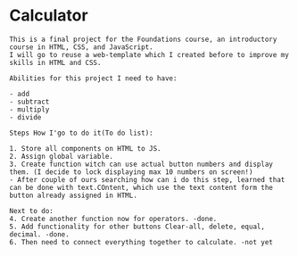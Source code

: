 # Calculator

    This is a final project for the Foundations course, an introductory course in HTML, CSS, and JavaScript.
    I will go to reuse a web-template which I created before to improve my skills in HTML and CSS.

    Abilities for this project I need to have:

    - add
    - subtract
    - multiply
    - divide

    Steps How I'go to do it(To do list):

    1. Store all components on HTML to JS.
    2. Assign global variable.
    3. Create function witch can use actual button numbers and display them. (I decide to lock displaying max 10 numbers on screen!)
    - After couple of ours searching how can i do this step, learned that can be done with text.COntent, which use the text content form the button already assigned in HTML.

    Next to do:
    4. Create another function now for operators. -done.
    5. Add functionality for other buttons Clear-all, delete, equal, decimal. -done.
    6. Then need to connect everything together to calculate. -not yet
